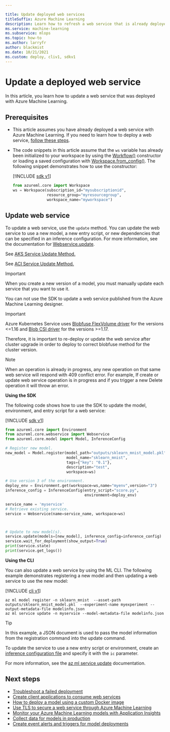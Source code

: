 ```yaml
---

title: Update deployed web services
titleSuffix: Azure Machine Learning
description: Learn how to refresh a web service that is already deployed in Azure Machine Learning. You can update settings such as model, environment, and entry script.
ms.service: machine-learning
ms.subservice: mlops
ms.topic: how-to
ms.author: larryfr
author: blackmist
ms.date: 10/21/2021
ms.custom: deploy, cliv1, sdkv1
---
```


# Update a deployed web service

In this article, you learn how to update a web service that was deployed with Azure Machine Learning.

## Prerequisites

- This article assumes you have already deployed a web service with Azure Machine Learning. If you need to learn how to deploy a web service, [follow these steps](how-to-deploy-and-where.md).
- The code snippets in this article assume that the `ws` variable has already been initialized to your workspace by using the [Workflow()](/python/api/azureml-core/azureml.core.workspace.workspace#constructor) constructor or loading a saved configuration with [Workspace.from_config()](/python/api/azureml-core/azureml.core.workspace.workspace#azureml-core-workspace-workspace-from-config). The following snippet demonstrates how to use the constructor:

    [!INCLUDE [sdk v1](../../includes/machine-learning-sdk-v1.md)]

    ```python
    from azureml.core import Workspace
    ws = Workspace(subscription_id="mysubscriptionid",
                   resource_group="myresourcegroup",
                   workspace_name="myworkspace")
    ```

## Update web service

To update a web service, use the `update` method. You can update the web service to use a new model, a new entry script, or new dependencies that can be specified in an inference configuration. For more information, see the documentation for [Webservice.update](/python/api/azureml-core/azureml.core.webservice.webservice.webservice#update--args-).

See [AKS Service Update Method.](/python/api/azureml-core/azureml.core.webservice.akswebservice#update-image-none--autoscale-enabled-none--autoscale-min-replicas-none--autoscale-max-replicas-none--autoscale-refresh-seconds-none--autoscale-target-utilization-none--collect-model-data-none--auth-enabled-none--cpu-cores-none--memory-gb-none--enable-app-insights-none--scoring-timeout-ms-none--replica-max-concurrent-requests-none--max-request-wait-time-none--num-replicas-none--tags-none--properties-none--description-none--models-none--inference-config-none--gpu-cores-none--period-seconds-none--initial-delay-seconds-none--timeout-seconds-none--success-threshold-none--failure-threshold-none--namespace-none--token-auth-enabled-none-)

See [ACI Service Update Method.](/python/api/azureml-core/azureml.core.webservice.aci.aciwebservice#update-image-none--tags-none--properties-none--description-none--auth-enabled-none--ssl-enabled-none--ssl-cert-pem-file-none--ssl-key-pem-file-none--ssl-cname-none--enable-app-insights-none--models-none--inference-config-none-)

> [!IMPORTANT]
> When you create a new version of a model, you must manually update each service that you want to use it.
>
> You can not use the SDK to update a web service published from the Azure Machine Learning designer.

> [!IMPORTANT]
> Azure Kubernetes Service uses [Blobfuse FlexVolume driver](https://github.com/Azure/kubernetes-volume-drivers/blob/master/flexvolume/blobfuse/README.md) for the versions <=1.16 and [Blob CSI driver](https://github.com/kubernetes-sigs/blob-csi-driver/blob/master/README.md) for the versions >=1.17. 
>
> Therefore, it is important to re-deploy or update the web service after cluster upgrade in order to deploy to correct blobfuse method for the cluster version.

> [!NOTE]
> When an operation is already in progress, any new operation on that same web service will respond with 409 conflict error. For example, If create or update web service operation is in progress and if you trigger a new Delete operation it will throw an error.

**Using the SDK**

The following code shows how to use the SDK to update the model, environment, and entry script for a web service:

[!INCLUDE [sdk v1](../../includes/machine-learning-sdk-v1.md)]

```python
from azureml.core import Environment
from azureml.core.webservice import Webservice
from azureml.core.model import Model, InferenceConfig

# Register new model.
new_model = Model.register(model_path="outputs/sklearn_mnist_model.pkl",
                           model_name="sklearn_mnist",
                           tags={"key": "0.1"},
                           description="test",
                           workspace=ws)

# Use version 3 of the environment.
deploy_env = Environment.get(workspace=ws,name="myenv",version="3")
inference_config = InferenceConfig(entry_script="score.py",
                                   environment=deploy_env)

service_name = 'myservice'
# Retrieve existing service.
service = Webservice(name=service_name, workspace=ws)



# Update to new model(s).
service.update(models=[new_model], inference_config=inference_config)
service.wait_for_deployment(show_output=True)
print(service.state)
print(service.get_logs())
```

**Using the CLI**

You can also update a web service by using the ML CLI. The following example demonstrates registering a new model and then updating a web service to use the new model:

[!INCLUDE [cli v1](../../includes/machine-learning-cli-v1.md)]

```azurecli
az ml model register -n sklearn_mnist  --asset-path outputs/sklearn_mnist_model.pkl  --experiment-name myexperiment --output-metadata-file modelinfo.json
az ml service update -n myservice --model-metadata-file modelinfo.json
```

> [!TIP]
> In this example, a JSON document is used to pass the model information from the registration command into the update command.
>
> To update the service to use a new entry script or environment, create an [inference configuration file](./v1/reference-azure-machine-learning-cli.md#inference-configuration-schema) and specify it with the `ic` parameter.

For more information, see the [az ml service update](/cli/azure/ml(v1)/service#az-ml-v1--service-update) documentation.

## Next steps

* [Troubleshoot a failed deployment](how-to-troubleshoot-deployment.md)
* [Create client applications to consume web services](how-to-consume-web-service.md)
* [How to deploy a model using a custom Docker image](./how-to-deploy-custom-container.md)
* [Use TLS to secure a web service through Azure Machine Learning](how-to-secure-web-service.md)
* [Monitor your Azure Machine Learning models with Application Insights](how-to-enable-app-insights.md)
* [Collect data for models in production](how-to-enable-data-collection.md)
* [Create event alerts and triggers for model deployments](how-to-use-event-grid.md)
